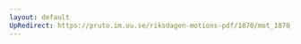 ```yaml
---
layout: default
UpRedirect: https://pruto.im.uu.se/riksdagen-motions-pdf/1870/mot_1870__ak__194/mot_1870__ak__194-001.pdf
---
```

